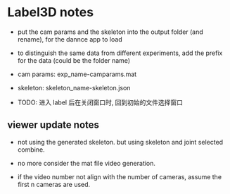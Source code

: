 # Label3D notes

+ put the cam params and the skeleton into the output folder (and rename), for the dannce app to load

+ to distinguish the same data from different experiments, add the prefix for the data
(could be the folder name)

+ cam params: exp_name-camparams.mat

+ skeleton: skeleton_name-skeleton.json

+ TODO: 进入 label 后在关闭窗口时, 回到初始的文件选择窗口

## viewer update notes

+ not using the generated skeleton. but using skeleton and joint selected combine.

+ no more consider the mat file video generation.

+ if the video number not align with the number of cameras, assume the first n cameras are used.

